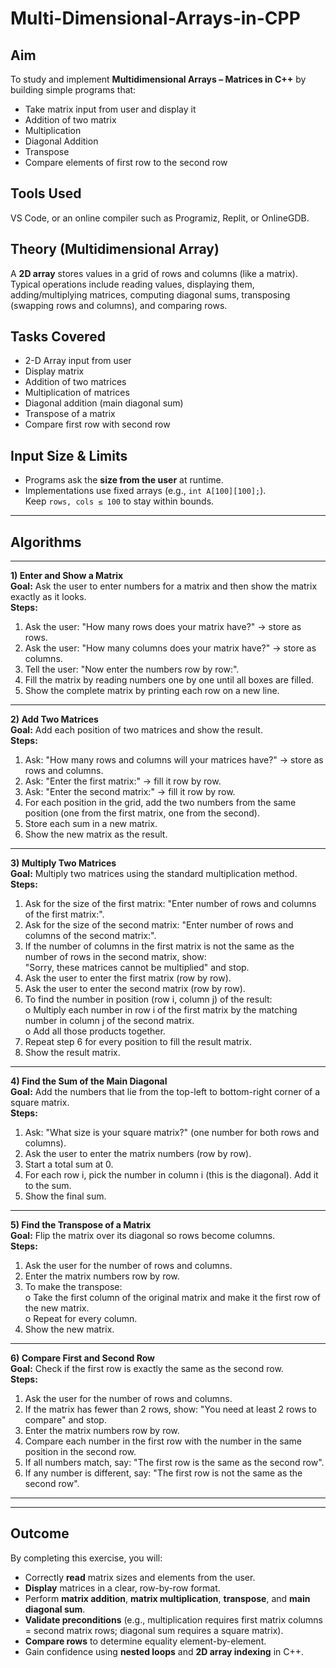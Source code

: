 # Multi-Dimensional-Arrays-in-CPP
## Aim
To study and implement **Multidimensional Arrays – Matrices in C++** by building simple programs that:
- Take matrix input from user and display it  
- Addition of two matrix  
- Multiplication  
- Diagonal Addition  
- Transpose  
- Compare elements of first row to the second row

## Tools Used
VS Code, or an online compiler such as Programiz, Replit, or OnlineGDB.

## Theory (Multidimensional Array)
A **2D array** stores values in a grid of rows and columns (like a matrix).  
Typical operations include reading values, displaying them, adding/multiplying matrices, computing diagonal sums, transposing (swapping rows and columns), and comparing rows.

## Tasks Covered
- 2-D Array input from user  
- Display matrix  
- Addition of two matrices  
- Multiplication of matrices  
- Diagonal addition (main diagonal sum)  
- Transpose of a matrix  
- Compare first row with second row  

## Input Size & Limits
- Programs ask the **size from the user** at runtime.
- Implementations use fixed arrays (e.g., `int A[100][100];`).  
  Keep `rows, cols ≤ 100` to stay within bounds.

---

## Algorithms

________________________________________
**1) Enter and Show a Matrix**  
**Goal:** Ask the user to enter numbers for a matrix and then show the matrix exactly as it looks.  
**Steps:**
1.	Ask the user: "How many rows does your matrix have?" → store as rows.  
2.	Ask the user: "How many columns does your matrix have?" → store as columns.  
3.	Tell the user: "Now enter the numbers row by row:".  
4.	Fill the matrix by reading numbers one by one until all boxes are filled.  
5.	Show the complete matrix by printing each row on a new line.  
________________________________________
**2) Add Two Matrices**  
**Goal:** Add each position of two matrices and show the result.  
**Steps:**
1.	Ask: "How many rows and columns will your matrices have?" → store as rows and columns.  
2.	Ask: "Enter the first matrix:" → fill it row by row.  
3.	Ask: "Enter the second matrix:" → fill it row by row.  
4.	For each position in the grid, add the two numbers from the same position (one from the first matrix, one from the second).  
5.	Store each sum in a new matrix.  
6.	Show the new matrix as the result.  
________________________________________
**3) Multiply Two Matrices**  
**Goal:** Multiply two matrices using the standard multiplication method.  
**Steps:**
1.	Ask for the size of the first matrix: "Enter number of rows and columns of the first matrix:".  
2.	Ask for the size of the second matrix: "Enter number of rows and columns of the second matrix:".  
3.	If the number of columns in the first matrix is not the same as the number of rows in the second matrix, show:  
"Sorry, these matrices cannot be multiplied" and stop.  
4.	Ask the user to enter the first matrix (row by row).  
5.	Ask the user to enter the second matrix (row by row).  
6.	To find the number in position (row i, column j) of the result:  
o	Multiply each number in row i of the first matrix by the matching number in column j of the second matrix.  
o	Add all those products together.  
7.	Repeat step 6 for every position to fill the result matrix.  
8.	Show the result matrix.  
________________________________________
**4) Find the Sum of the Main Diagonal**  
**Goal:** Add the numbers that lie from the top-left to bottom-right corner of a square matrix.  
**Steps:**
1.	Ask: "What size is your square matrix?" (one number for both rows and columns).  
2.	Ask the user to enter the matrix numbers (row by row).  
3.	Start a total sum at 0.  
4.	For each row i, pick the number in column i (this is the diagonal). Add it to the sum.  
5.	Show the final sum.  
________________________________________
**5) Find the Transpose of a Matrix**  
**Goal:** Flip the matrix over its diagonal so rows become columns.  
**Steps:**
1.	Ask the user for the number of rows and columns.  
2.	Enter the matrix numbers row by row.  
3.	To make the transpose:  
o	Take the first column of the original matrix and make it the first row of the new matrix.  
o	Repeat for every column.  
4.	Show the new matrix.  
________________________________________
**6) Compare First and Second Row**  
**Goal:** Check if the first row is exactly the same as the second row.  
**Steps:**
1.	Ask the user for the number of rows and columns.  
2.	If the matrix has fewer than 2 rows, show: "You need at least 2 rows to compare" and stop.  
3.	Enter the matrix numbers row by row.  
4.	Compare each number in the first row with the number in the same position in the second row.  
5.	If all numbers match, say: "The first row is the same as the second row".  
6.	If any number is different, say: "The first row is not the same as the second row".  
________________________________________

---

## Outcome
By completing this exercise, you will:
- Correctly **read** matrix sizes and elements from the user.
- **Display** matrices in a clear, row-by-row format.
- Perform **matrix addition**, **matrix multiplication**, **transpose**, and **main diagonal sum**.
- **Validate preconditions** (e.g., multiplication requires first matrix columns = second matrix rows; diagonal sum requires a square matrix).
- **Compare rows** to determine equality element-by-element.
- Gain confidence using **nested loops** and **2D array indexing** in C++.


